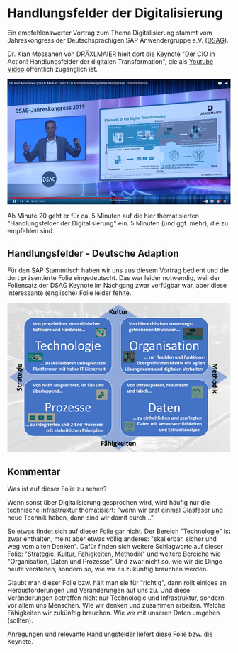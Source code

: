 # Handlungsfelder der Digitalisierung

Ein empfehlenswerter Vortrag zum Thema Digitalisierung stammt vom Jahreskongress der Deutschsprachigen SAP Anwendergruppe e.V. ([DSAG](https://dsag.de/)). 

Dr. Kian Mossanen von DRÄXLMAIER hielt dort die Keynote "Der CIO in Action! Handlungsfelder der digitalen Transformation", die als [Youtube Video](https://youtu.be/kSfrayKqWRY) öffentlich zugänglich ist.

![Video Vorschau](5_handlungsfelder_video.jpg)  

Ab Minute 20 geht er für ca. 5 Minuten auf die hier thematisierten "Handlungsfelder der Digitalisierung" ein. 5 Minuten (und ggf. mehr), die zu empfehlen sind.  


## Handlungsfelder - Deutsche Adaption

Für den SAP Stammtisch haben wir uns aus diesem Vortrag bedient und die dort präsentierte Folie eingedeutscht. Das war leider notwendig, weil der Foliensatz der DSAG Keynote im Nachgang zwar verfügbar war, aber diese interessante (englische) Folie leider fehlte. 

![Handlungsfelder Deutsch](5_handlungsfelder_folie.jpg)

## Kommentar

Was ist auf dieser Folie zu sehen? 

Wenn sonst über Digitalisierung gesprochen wird, wird häufig nur die technische Infrastruktur thematisiert: "wenn wir erst einmal Glasfaser und neue Technik haben, dann sind wir damit durch...".

So etwas findet sich auf dieser Folie gar nicht. Der Bereich "Technologie" ist zwar enthalten, meint aber etwas völlig anderes: "skalierbar, sicher und weg vom alten Denken". Dafür finden sich weitere Schlagworte auf dieser Folie: "Strategie, Kultur, Fähigkeiten, Methodik" und weitere Bereiche wie "Organisation, Daten und Prozesse". Und zwar nicht so, wie wir die Dinge heute verstehen, sondern so, wie wir es zukünftig brauchen werden. 

Glaubt man dieser Folie bzw. hält man sie für "richtig", dann rollt einiges an Herausforderungen und Veränderungen auf uns zu. Und diese Veränderungen betreffen nicht nur Technologie und Infrastruktur, sondern vor allem uns Menschen. Wie wir denken und zusammen arbeiten. Welche Fähigkeiten wir zukünftig brauchen. Wie wir mit unseren Daten umgehen (sollten). 

Anregungen und relevante Handlungsfelder liefert diese Folie bzw. die Keynote.


